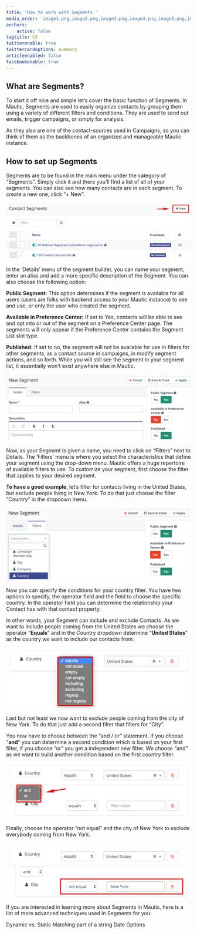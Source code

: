 ```yaml
---
title: 'How to work with Segments '
media_order: 'image1.png,image2.png,image3.png,image4.png,image5.png,image6.png'
anchors:
    active: false
tagtitle: h2
twitterenable: true
twittercardoptions: summary
articleenabled: false
facebookenable: true
---
```


## What are Segments?

To start it off nice and simple let’s cover the basic function of Segments. In Mautic, Segments are used to easily organize contacts by grouping them using a variety of different filters and conditions. They are used to send out emails, trigger campaigns, or simply for analysis.

As they also are one of the contact-sources used in Campaigns, so you can think of them as the backbones of an organized and manageable Mautic instance.


## How to set up Segments

Segments are to be found in the main menu under the category of “Segments”. Simply click it and there you’ll find a list of all of your segments. You can also see how many contacts are in each segment. To create a new one, click “+ New”.

![](image6.png?cropResize=50,50)


In the ‘Details’ menu of the segment builder, you can name your segment, enter an alias and add a more specific description of the Segment. You can also choose the following option:

**Public Segment:** This option determines if the segment is available for all users (users are folks with backend access to your Mautic instance) to see and use, or only the user who created the segment.

**Available in Preference Center:** If set to Yes, contacts will be able to see and opt into or out of the segment on a Preference Center page. The segments will only appear if the Preference Center contains the Segment List slot type.

**Published:** If set to no, the segment will not be available for use in filters for other segments, as a contact source in campaigns, in modify segment actions, and so forth. While you will still see the segment in your segment list, it essentially won’t exist anywhere else in Mautic.

![](image4.png)


Now, as your Segment is given a name, you need to click on “Filters” next to Details. The ‘Filters’ menu is where you select the characteristics that define your segment using the drop-down menu. Mautic offers a huge repertoire of available filters to use. To customize your segment, first choose the filter that applies to your desired segment. 





**To have a good example**, let’s filter for contacts living in the United States, but exclude people living in New York. To do that just choose the filter “Country” in the dropdown menu. 	

![](image3.png)

Now you can specify the conditions for your country filter. You have two options to specify, the operator field and the field to choose the specific country. In the operator field you can determine the relationship your Contact has with that contact property.

In other words, your Segment can include and exclude Contacts. As we want to include people coming from the United States we choose the operator “**Equals**” and in the Country dropdown determine “**United States**” as the country we want to include our contacts from.

![](image2.png)

Last but not least we now want to exclude people coming from the city of New York. To do that just add a second filter that filters for “City”. 

You now have to choose between the “and / or” statement. If you choose “**and**” you can determine a second condition which is based on your first filter, if you choose “or” you get a independent new filter. We choose “and” as we want to build another condition based on the first country filter.

![](image5.png)

Finally, choose the operator “not equal” and the city of New York to exclude everybody coming from New York. 

![](image1.png)

If you are interested in learning more about Segments in Mautic, here is a list of more advanced techniques used in Segments for you:

Dynamic vs. Static 
Matching part of a string
Date Options
